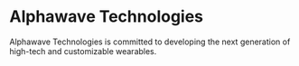 # Alphawave Technologies

Alphawave Technologies is committed to developing the next generation of high-tech and customizable wearables. 
